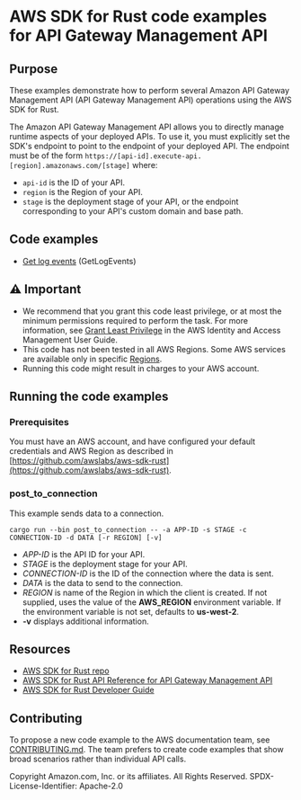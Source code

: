 # AWS SDK for Rust code examples for API Gateway Management API

## Purpose

These examples demonstrate how to perform several Amazon API Gateway Management API (API Gateway Management API) operations using the AWS SDK for Rust.

The Amazon API Gateway Management API allows you to directly manage runtime aspects of your deployed APIs. To use it,
you must explicitly set the SDK's endpoint to point to the endpoint of your deployed API. The endpoint must be of the
form `https://[api-id].execute-api.[region].amazonaws.com/[stage]` where:

- `api-id` is the ID of your API.
- `region` is the Region of your API.
- `stage` is the deployment stage of your API,
  or the endpoint corresponding to your API's
  custom domain and base path.

## Code examples

- [Get log events](src/bin/get-log-events.rs) (GetLogEvents)

## ⚠ Important

- We recommend that you grant this code least privilege,
  or at most the minimum permissions required to perform the task.
  For more information, see
  [Grant Least Privilege](https://docs.aws.amazon.com/IAM/latest/UserGuide/best-practices.html#grant-least-privilege)
  in the AWS Identity and Access Management User Guide.
- This code has not been tested in all AWS Regions.
  Some AWS services are available only in specific
  [Regions](https://aws.amazon.com/about-aws/global-infrastructure/regional-product-services).
- Running this code might result in charges to your AWS account.

## Running the code examples

### Prerequisites

You must have an AWS account, and have configured your default credentials and AWS Region as described in [https://github.com/awslabs/aws-sdk-rust](https://github.com/awslabs/aws-sdk-rust).

### post_to_connection

This example sends data to a connection.

`cargo run --bin post_to_connection -- -a APP-ID -s STAGE -c CONNECTION-ID -d DATA [-r REGION] [-v]`

- _APP-ID_ is the API ID for your API.
- _STAGE_ is the deployment stage for your API.
- _CONNECTION-ID_ is the ID of the connection where the data is sent.
- _DATA_ is the data to send to the connection.
- _REGION_ is name of the Region in which the client is created.
  If not supplied, uses the value of the **AWS_REGION** environment variable.
  If the environment variable is not set, defaults to **us-west-2**.
- **-v** displays additional information.

## Resources

- [AWS SDK for Rust repo](https://github.com/awslabs/aws-sdk-rust)
- [AWS SDK for Rust API Reference for API Gateway Management API](https://docs.rs/aws-sdk-apigatewaymanagement)
- [AWS SDK for Rust Developer Guide](https://docs.aws.amazon.com/sdk-for-rust/latest/dg)

## Contributing

To propose a new code example to the AWS documentation team,
see [CONTRIBUTING.md](https://github.com/awsdocs/aws-doc-sdk-examples/blob/master/CONTRIBUTING.md).
The team prefers to create code examples that show broad scenarios rather than individual API calls.

Copyright Amazon.com, Inc. or its affiliates. All Rights Reserved. SPDX-License-Identifier: Apache-2.0
